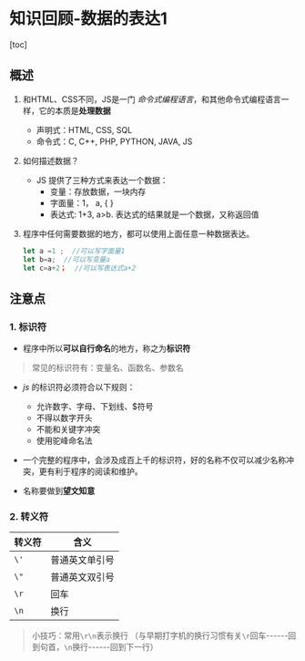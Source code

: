 # 知识回顾-数据的表达1

[toc]

## 概述

1. 和HTML、CSS不同，JS是一门 _命令式编程语言_，和其他命令式编程语言一样，它的本质是**处理数据**
    - 声明式：HTML, CSS, SQL
    - 命令式：C, C++, PHP, PYTHON, JAVA, JS

2. 如何描述数据？
    - JS 提供了三种方式来表达一个数据：
        - 变量：存放数据，一块内存 
        - 字面量：1， a,  { } 
        - 表达式:  1+3,  a>b. 表达式的结果就是一个数据，又称返回值

3. 程序中任何需要数据的地方，都可以使用上面任意一种数据表达。

    ```js
    let a =1 ;  //可以写字面量1
    let b=a;  //可以写变量a
    let c=a+2；  //可以写表达式a+2
    ```

    

## 注意点

### 1. 标识符

- 程序中所以**可以自行命名**的地方，称之为**标识符**


> 常见的标识符有：变量名、函数名、参数名

- _js_ 的标识符必须符合以下规则：
    - 允许数字、字母、下划线、\$符号
    - 不得以数字开头
    - 不能和关键字冲突
    - 使用驼峰命名法

- 一个完整的程序中，会涉及成百上千的标识符，好的名称不仅可以减少名称冲突，更有利于程序的阅读和维护。
- 名称要做到**望文知意**

### 2. 转义符

| 转义符 | 含义       |
|--------|------------|
| `\'`   | 普通英文单引号 |
| `\"`   | 普通英文双引号 |
| `\r`   | 回车 |
| `\n`   | 换行 |

> 小技巧：常用`\r\n`表示换行 （与早期打字机的换行习惯有关`\r`回车------回到句首，`\n`换行------回到下一行）

